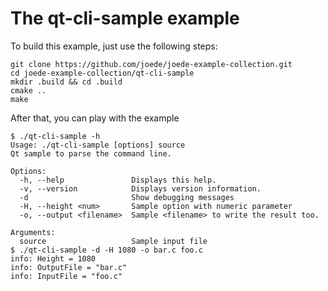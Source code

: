# The qt-cli-sample example

To build this example, just use the following steps:

    git clone https://github.com/joede/joede-example-collection.git
    cd joede-example-collection/qt-cli-sample
    mkdir .build && cd .build
    cmake ..
    make

After that, you can play with the example

    $ ./qt-cli-sample -h
    Usage: ./qt-cli-sample [options] source
    Qt sample to parse the command line.

    Options:
      -h, --help               Displays this help.
      -v, --version            Displays version information.
      -d                       Show debugging messages
      -H, --height <num>       Sample option with numeric parameter
      -o, --output <filename>  Sample <filename> to write the result too.

    Arguments:
      source                   Sample input file
    $ ./qt-cli-sample -d -H 1080 -o bar.c foo.c
    info: Height = 1080
    info: OutputFile = "bar.c"
    info: InputFile = "foo.c"

